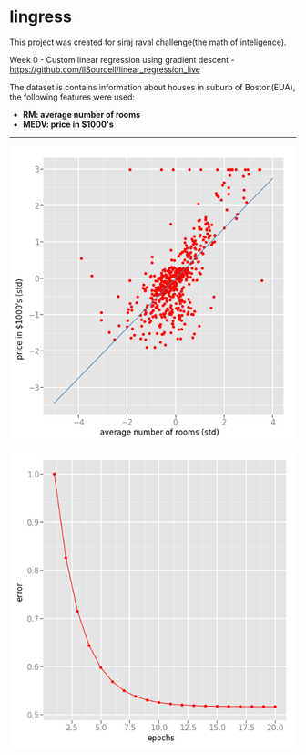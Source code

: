 # lingress
This project was created for siraj raval challenge(the math of inteligence).

Week 0 - Custom linear regression using gradient descent - https://github.com/llSourcell/linear_regression_live

The dataset is contains information about houses in suburb of Boston(EUA), the following features were used:
- **RM: average number of rooms**
- **MEDV: price in $1000's**

-----------------

<div align="center">
  <img src="https://github.com/jrabello/lingress/raw/master/img/scatter.png"><br><br>
</div>
<div align="center">
  <img src="https://github.com/jrabello/lingress/raw/master/img/error.png"><br><br>
</div>



